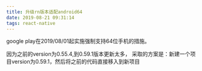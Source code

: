```yaml
---
title: 升级rn版本适配android64
date: 2019-08-21 09:31:14
tags: react-native
---
```


google play在2019/08/01起实施强制支持64位手机的措施。

因为之前的version为0.55.4,到0.59.1版本更新太多，
采取的方案是：新建一个项目version为0.59.1，然后将之前的代码直接移入到新项目

